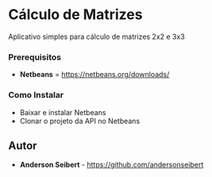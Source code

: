 # Cálculo de Matrizes

Aplicativo simples para cálculo de matrizes 2x2 e 3x3

### Prerequisitos
* **Netbeans** = https://netbeans.org/downloads/

### Como Instalar

* Baixar e instalar Netbeans
* Clonar o projeto da API no Netbeans

## Autor

* **Anderson Seibert** - https://github.com/andersonseibert


